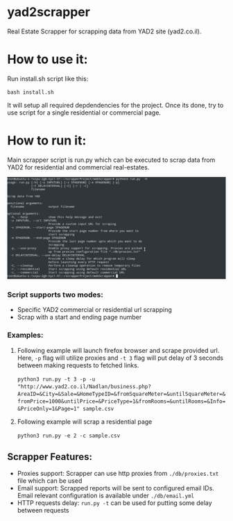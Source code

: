 # yad2scrapper
Real Estate Scrapper for scrapping data from YAD2 site (yad2.co.il).

# How to use it:
Run install.sh script like this:

    bash install.sh

It will setup all required depdendencies for the project. Once its done, try to use script for a single residential or commercial page.

# How to run it:
Main scrapper script is run.py which can be executed to scrap data from YAD2 for residential and commercial real-estates.

![alt text][scrapper-help]

[scrapper-help]: ./scrapper-help.png "Scrapper Help"

### Script supports two modes:
* Specific YAD2 commercial or residential url scrapping
* Scrap with a start and ending page number

### Examples:
1. Following example will launch firefox browser and scrape provided url. Here, `-p` flag will utilize proxies and `-t 3` flag will put delay of 3 seconds between making requests to fetched links.

    `python3 run.py -t 3 -p -u "http://www.yad2.co.il/Nadlan/business.php?AreaID=&City=&Sale=&HomeTypeID=&fromSquareMeter=&untilSquareMeter=&fromPrice=1000&untilPrice=&PriceType=1&fromRooms=&untilRooms=&Info=&PriceOnly=1&Page=1" sample.csv`

2. Following example will scrap a residential page

    `python3 run.py -e 2 -c sample.csv`

## Scrapper Features:
* Proxies support: Scrapper can use http proxies from `./db/proxies.txt` file which can be used
* Email support: Scrapped reports will be sent to configured email IDs. Email relevant configuration is available under `./db/email.yml`
* HTTP requests delay: `run.py -t` can be used for putting some delay between requests